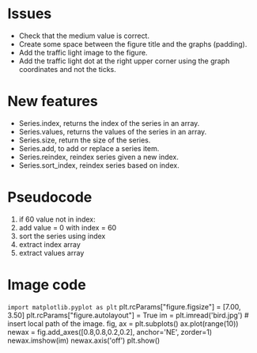 # Issues
* Check that the medium value is correct.
* Create some space between the figure title and the graphs (padding).
* Add the traffic light image to the figure.
* Add the traffic light dot at the right upper corner using the graph coordinates and not the ticks.

# New features
* Series.index, returns the index of the series in an array.
* Series.values, returns the values of the series in an array.
* Series.size, return the size of the series.
* Series.add, to add or replace a series item.
* Series.reindex, reindex series given a new index.
* Series.sort_index, reindex series based on index.

# Pseudocode
1. if 60 value not in index:
2. add value = 0 with index = 60
3. sort the series using index
4. extract index array
5. extract values array

# Image code
`import matplotlib.pyplot as plt`
plt.rcParams["figure.figsize"] = [7.00, 3.50]
plt.rcParams["figure.autolayout"] = True
im = plt.imread('bird.jpg') # insert local path of the image.
fig, ax = plt.subplots()
ax.plot(range(10))
newax = fig.add_axes([0.8,0.8,0.2,0.2], anchor='NE', zorder=1)
newax.imshow(im)
newax.axis('off')
plt.show()
